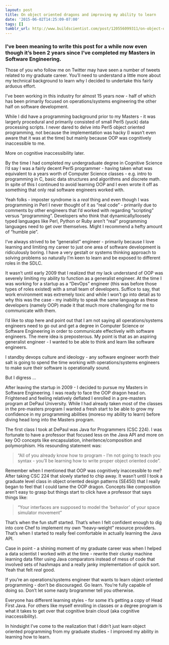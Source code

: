```yaml
---
layout: post
title: On object oriented dragons and improving my ability to learn
date: '2015-06-02T14:25:09-07:00'
tags: []
tumblr_url: http://www.buildscientist.com/post/120556099311/on-object-oriented-dragons-and-improving-my
---
```

### I’ve been meaning to write this post for a while now even though it’s been 2 years since I’ve completed my Masters in Software Engineering. 

Those of you who follow me on Twitter may have seen a number of tweets related to my graduate career. You’ll need to understand a little more about my technical background to learn why I decided to undertake this fairly arduous effort. 

I’ve been working in this industry for almost 15 years now - half of which has been primarily focused on operations/systems engineering the other half on software development. 

While I did have a programming background prior to my Masters - it was largerly procedural and primarily consisted of small Perl5 (yuck) data processing scripts. I never dared to delve into Perl5 object oriented programming, not because the implementation was hacky (I wasn’t even aware that it was at the time) but mainly because OOP was cognitively inaccessible to me. 

More on cognitive inaccessibility later. 

By the time I had completed my undergraduate degree in Cognitive Science I’d say I was a fairly decent Perl5 programmer - having taken what was equivalent to a years worth of Computer Science classes - e.g. intro to programming in C, basic data structures and algorithms and discrete math. In spite of this I continued to avoid learning OOP and I even wrote it off as something that only real software engineers worked with. 

Yeah folks - imposter syndrome is a *real* thing and even though I was programming in Perl I never thought of it as “real code” - primarily due to comments by other engineers that I’d worked with regarding “scripting” versus “programming”. Developers who think that dynamically/loosely typed languages like Perl, Python or Ruby aren’t “real” programming languages need to get over themselves. Might I recommend a hefty amount of “humble pie”. 

I’ve always strived to be “generalist” engineer - primarily because I love learning and limiting my career to just one area of software development is ridiculously boring. I have a very gestalt or systems thinking approach to solving problems so naturally I’m keen to learn and be exposed to different roles in the SDLC. 

It wasn’t until early 2009 that I realized that my lack understand of OOP was severely limiting my ability to function as a generalist engineer. At the time I was working for a startup as a “DevOps” engineer (this was before those types of roles existed) with a small team of developers. Suffice to say, that work environment was extremely toxic and while I won’t go into detail as to why this was the case - my inability to speak the same language as these developers (namely OOP) made it that much more challenging for me to communicate with them. 

I’d like to stop here and point out that I am not saying all operations/systems engineers need to go out and get a degree in Computer Science or Software Engineering in order to communicate effectively with software engineers. The mere idea is preposterous. My point is that as an aspiring generalist engineer - I wanted to be able to think and learn like software engineers. 

I standby devops culture and ideology - any software engineer worth their salt is going to spend the time working with operations/systems engineers to make sure their software is operationally sound. 

But I digress …

After leaving the startup in 2009 - I decided to pursue my Masters in Software Engineering. I was ready to face the OOP dragon head on. Frightened and feeling relatively deflated I enrolled in a pre-masters program at DePaul University. While I had already taken most of the classes in the pre-masters program I wanted a fresh start to be able to grow my confidence in my programming abilities (moreso my ability to learn) before diving head long into the Masters program. 

The first class I took at DePaul was Java for Programmers (CSC 224). I was fortunate to have a professor that focused less on the Java API and more on key OO concepts like encapsulation, inheritence/composition and polymorphism. His resounding statement was:

> “All of you already know how to program - I’m not going to teach you syntax - you’ll be learning how to write proper object oriented code”. 

Remember when I mentioned that OOP was cognitively inaccessible to me? After taking CSC 224 that slowly started to chip away. It wasn’t until I took a graduate level class in object oriented design patterns (SE450) that I really began to feel that I could tame the OOP dragon. Concepts like composition aren’t easy to grasp but things start to click have a professor that says things like:

> “Your interfaces are supposed to model the ‘behavior’ of your space simulator movement”

That’s when the fun stuff started. That’s when I felt confident enough to dig into core Chef to implement my own “heavy-weight” resource providers. That’s when I started to really feel comfortable in actually learning the Java API. 

Case in point - a shining moment of my graduate career was when I helped a data scientist I worked with at the time - rewrite their clunky machine learning data filter using Java comparators instead of mess of code that involved sets of hashmaps and a really janky implementation of quick sort. Yeah that felt *real* good. 

If you’re an operations/systems engineer that wants to learn object oriented programming - don’t be discouraged. Go learn. You’re fully capable of doing so. Don’t let some nasty brogrammer tell you otherwise. 

Everyone has different learning styles - for some it’s getting a copy of Head First Java. For others like myself enrolling in classes or a degree program is what it takes to get over that cognitive brain cloud (aka cognitive inaccessibility). 

In hindsight I’ve come to the realization that I didn’t just learn object oriented programming from my graduate studies - I improved my ability in learning how to learn.